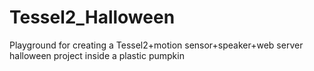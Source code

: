 # Tessel2_Halloween
Playground for creating a Tessel2+motion sensor+speaker+web server halloween project inside a plastic pumpkin
